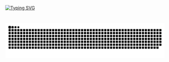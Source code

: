 [![Typing SVG](https://readme-typing-svg.demolab.com?letterSpacing=-1px&vCenter=true&font=Fira+Code&duration=2000&pause=1000&width=435&lines=+👋Hi...;🌍+Welcome+to+My+GitHub+Profile;💻+Me+is+Junior+Java+Web+Developer;⏳+U+still+waiting+for+last+message;🙂+Oke,+u+can+go;😁+For+real,+go;☠️+Unbelievable+u+still+wasting+ur+time+here;🚪+Exit…+Oh+wait,+ur+stuck+here;🧐+Do+I+look+like+Stack+Overflow+to+u?;😎+Coolest+profile+u+have+seen+today;🤷‍♂️+Still+here?;😅+U+must+be+REALLY+bored;💡+Pro+tip:+Refreshing+doesnt+help;🚀+Keep+going,+ur+doing+great;⏳+Still+loading…;🕒+Just+a+few+more+years;🧭+Time+is+ticking;🔒+Access+denied…+Oh+wait,+wrong+screen;🤷‍♂️+Ran+out+of+funny+ideas…;🤝+Maybe+go+already;😬+Can+I+stop+typing+now?;👋+Bye;heh)](https://git.io/typing-svg)
# 
<img src="https://raw.githubusercontent.com/beekaa6/beekaa6/output/snake.svg" width = 1500 alt="Snake animation" />
